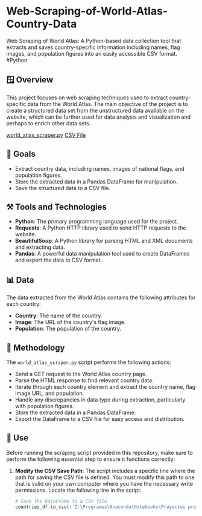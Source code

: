 # Web-Scraping-of-World-Atlas-Country-Data
Web Scraping of World Atlas: A Python-based data collection tool that extracts and saves country-specific information including names, flag images, and population figures into an easily accessible CSV format. #Python 

## 🪟 Overview

This project focuses on web scraping techniques used to extract country-specific data from the World Atlas. The main objective of the project is to create a structured data set from the unstructured data available on the website, which can be further used for data analysis and visualization and perhaps to enrich other data sets.

[world_atlas_scraper.py](https://github.com/IrisMejuto/Web-Scraping-of-World-Atlas/blob/main/world_atlas_scraper.ipynb)
[CSV File]()
## 🎯 Goals
- Extract country data, including names, images of national flags, and population figures.
- Store the extracted data in a Pandas DataFrame for manipulation.
- Save the structured data to a CSV file.

## ⚒️ Tools and Technologies
- **Python**: The primary programming language used for the project.
- **Requests**: A Python HTTP library used to send HTTP requests to the website.
- **BeautifulSoup**: A Python library for parsing HTML and XML documents and extracting data.
- **Pandas**: A powerful data manipulation tool used to create DataFrames and export the data to CSV format.

## 📊 Data
The data extracted from the World Atlas contains the following attributes for each country:
- **Country**: The name of the country.
- **Image**: The URL of the country's flag image.
- **Population**: The population of the country.

## 📎 Methodology
The `world_atlas_scraper.py` script performs the following actions:
- Send a GET request to the World Atlas country page.
- Parse the HTML response to find relevant country data.
- Iterate through each country element and extract the country name, flag image URL, and population.
- Handle any discrepancies in data type during extraction, particularly with population figures.
- Store the extracted data in a Pandas DataFrame.
- Export the DataFrame to a CSV file for easy access and distribution.

## 📃 Use

Before running the scraping script provided in this repository, make sure to perform the following essential step to ensure it functions correctly:

1. **Modify the CSV Save Path**: The script includes a specific line where the path for saving the CSV file is defined. You must modify this path to one that is valid on your own computer where you have the necessary write permissions. Locate the following line in the script:

   ```python
   # Save the DataFrame to a CSV file
   countries_df.to_csv(r'Z:\Programas\Anaconda\Notebooks\Proyectos propios\Wordl Analysis\countries_data.csv', index=False)


